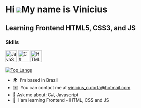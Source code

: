 Hi ![](https://user-images.githubusercontent.com/18350557/176309783-0785949b-9127-417c-8b55-ab5a4333674e.gif)My name is Vinicius
================================================================================================================================

Learning Frontend HTML5, CSS3, and JS
-----------------------------------

### Skills


<a href="https://developer.mozilla.org/en-US/docs/Web/JavaScript" rel="nofollow"><img src="https://raw.githubusercontent.com/danielcranney/readme-generator/main/public/icons/skills/javascript-colored.svg" width="36" height="36" alt="JavaScript" style="max-width: 100%;"></a>
<a href="https://docs.microsoft.com/en-us/dotnet/csharp/" rel="nofollow"><img src="https://raw.githubusercontent.com/danielcranney/readme-generator/main/public/icons/skills/csharp-colored.svg" width="36" height="36" alt="C#" style="max-width: 100%;"></a>
<a href="https://developer.mozilla.org/en-US/docs/Glossary/HTML5" rel="nofollow"><img src="https://raw.githubusercontent.com/danielcranney/readme-generator/main/public/icons/skills/html5-colored.svg" width="36" height="36" alt="HTML5" style="max-width: 100%;"></a>


[![Top Langs](https://github-readme-stats.vercel.app/api/top-langs/?username=ViniciusDorta&custom_title=My%20Projects%20Languages&theme=dark&langs_count=8)](https://github.com/anuraghazra/github-readme-stats)


*   🌍  I'm based in Brazil
*   ✉️  You can contact me at [vinicius\_o.dorta@hotmail.com](mailto:vinicius_o.dorta@hotmail.com)
*   💬  Ask me about: C#, Javascript  
*   🧠  I'am learning Frontend - HTML, CSS and JS
